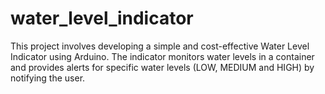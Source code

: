# water_level_indicator
This project involves developing a simple and cost-effective Water Level Indicator using Arduino. The indicator monitors water levels in a container and provides alerts for specific water levels (LOW, MEDIUM and HIGH) by notifying the user.

